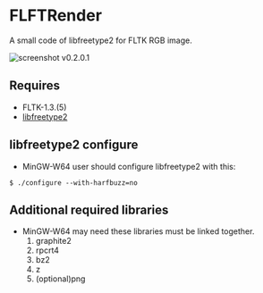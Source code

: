 # FLFTRender
A small code of libfreetype2 for FLTK RGB image.

![screenshot v0.2.0.1](https://user-images.githubusercontent.com/6948225/80074172-c0cb9980-8583-11ea-9b0a-a9d7bbc2dd22.png)

## Requires

* FLTK-1.3.(5)
* [libfreetype2](https://www.freetype.org/download.html)

## libfreetype2 configure

* MinGW-W64 user should configure libfreetype2 with this:
```
$ ./configure --with-harfbuzz=no
```

## Additional required libraries

* MinGW-W64 may need these libraries must be linked together.
    1. graphite2
    2. rpcrt4
    2. bz2
    3. z
    4. (optional)png
